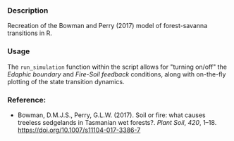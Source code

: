### Description
Recreation of the Bowman and Perry (2017) model of forest-savanna transitions in R.

### Usage
The `run_simulation` function within the script allows for "turning on/off" the *Edaphic boundary* and *Fire-Soil feedback* conditions, along with on-the-fly plotting of the state transition dynamics.

### Reference:
- Bowman, D.M.J.S., Perry, G.L.W. (2017). Soil or fire: what causes treeless sedgelands in Tasmanian wet forests?. *Plant Soil*, *420*, 1–18. https://doi.org/10.1007/s11104-017-3386-7
